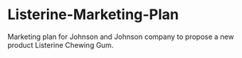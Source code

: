 # Listerine-Marketing-Plan
Marketing plan for Johnson and Johnson company to propose a new product  Listerine Chewing Gum.
